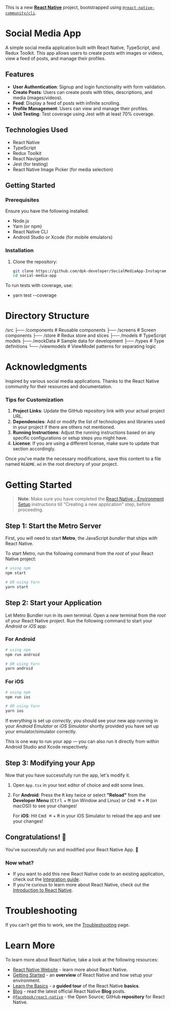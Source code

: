 This is a new [**React Native**](https://reactnative.dev) project, bootstrapped using [`@react-native-community/cli`](https://github.com/react-native-community/cli).

# Social Media App

A simple social media application built with React Native, TypeScript, and Redux Toolkit. This app allows users to create posts with images or videos, view a feed of posts, and manage their profiles.

## Features

- **User Authentication**: Signup and login functionality with form validation.
- **Create Posts**: Users can create posts with titles, descriptions, and media (images/videos).
- **Feed**: Display a feed of posts with infinite scrolling.
- **Profile Management**: Users can view and manage their profiles.
- **Unit Testing**: Test coverage using Jest with at least 70% coverage.

## Technologies Used

- React Native
- TypeScript
- Redux Toolkit
- React Navigation
- Jest (for testing)
- React Native Image Picker (for media selection)

## Getting Started

### Prerequisites

Ensure you have the following installed:

- Node.js
- Yarn (or npm)
- React Native CLI
- Android Studio or Xcode (for mobile emulators)

### Installation

1. Clone the repository:

   ```bash
   git clone https://github.com/dpk-developer/SocialMediaApp-Instagram.git
   cd social-media-app

To run tests with coverage, use:
 - yarn test --coverage


# Directory Structure

/src
├── /components         # Reusable components
├── /screens            # Screen components
├── /store              # Redux store and slices
├── /models             # TypeScript models
├── /mockData           # Sample data for development
├── /types              # Type definitions
└── /viewmodels         # ViewModel patterns for separating logic

# Acknowledgments
Inspired by various social media applications.
Thanks to the React Native community for their resources and documentation.


### Tips for Customization

1. **Project Links**: Update the GitHub repository link with your actual project URL.
2. **Dependencies**: Add or modify the list of technologies and libraries used in your project if there are others not mentioned.
3. **Running Instructions**: Adjust the running instructions based on any specific configurations or setup steps you might have.
4. **License**: If you are using a different license, make sure to update that section accordingly.

Once you've made the necessary modifications, save this content to a file named `README.md` in the root directory of your project.

# Getting Started

>**Note**: Make sure you have completed the [React Native - Environment Setup](https://reactnative.dev/docs/environment-setup) instructions till "Creating a new application" step, before proceeding.

## Step 1: Start the Metro Server

First, you will need to start **Metro**, the JavaScript _bundler_ that ships _with_ React Native.

To start Metro, run the following command from the _root_ of your React Native project:

```bash
# using npm
npm start

# OR using Yarn
yarn start
```

## Step 2: Start your Application

Let Metro Bundler run in its _own_ terminal. Open a _new_ terminal from the _root_ of your React Native project. Run the following command to start your _Android_ or _iOS_ app:

### For Android

```bash
# using npm
npm run android

# OR using Yarn
yarn android
```

### For iOS

```bash
# using npm
npm run ios

# OR using Yarn
yarn ios
```

If everything is set up _correctly_, you should see your new app running in your _Android Emulator_ or _iOS Simulator_ shortly provided you have set up your emulator/simulator correctly.

This is one way to run your app — you can also run it directly from within Android Studio and Xcode respectively.

## Step 3: Modifying your App

Now that you have successfully run the app, let's modify it.

1. Open `App.tsx` in your text editor of choice and edit some lines.
2. For **Android**: Press the <kbd>R</kbd> key twice or select **"Reload"** from the **Developer Menu** (<kbd>Ctrl</kbd> + <kbd>M</kbd> (on Window and Linux) or <kbd>Cmd ⌘</kbd> + <kbd>M</kbd> (on macOS)) to see your changes!

   For **iOS**: Hit <kbd>Cmd ⌘</kbd> + <kbd>R</kbd> in your iOS Simulator to reload the app and see your changes!

## Congratulations! :tada:

You've successfully run and modified your React Native App. :partying_face:

### Now what?

- If you want to add this new React Native code to an existing application, check out the [Integration guide](https://reactnative.dev/docs/integration-with-existing-apps).
- If you're curious to learn more about React Native, check out the [Introduction to React Native](https://reactnative.dev/docs/getting-started).

# Troubleshooting

If you can't get this to work, see the [Troubleshooting](https://reactnative.dev/docs/troubleshooting) page.

# Learn More

To learn more about React Native, take a look at the following resources:

- [React Native Website](https://reactnative.dev) - learn more about React Native.
- [Getting Started](https://reactnative.dev/docs/environment-setup) - an **overview** of React Native and how setup your environment.
- [Learn the Basics](https://reactnative.dev/docs/getting-started) - a **guided tour** of the React Native **basics**.
- [Blog](https://reactnative.dev/blog) - read the latest official React Native **Blog** posts.
- [`@facebook/react-native`](https://github.com/facebook/react-native) - the Open Source; GitHub **repository** for React Native.

